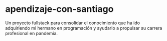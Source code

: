 # apendizaje-con-santiago
Un proyecto fullstack para consolidar el conocimiento que ha ido adquiriendo mi hermano en programación y ayudarlo a propulsar su carrera profesional en pandemia.
